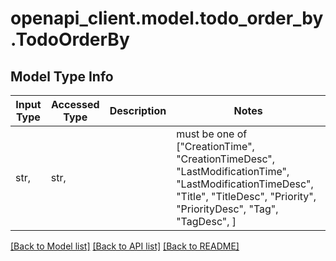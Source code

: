 # openapi_client.model.todo_order_by.TodoOrderBy

## Model Type Info
Input Type | Accessed Type | Description | Notes
------------ | ------------- | ------------- | -------------
str,  | str,  |  | must be one of ["CreationTime", "CreationTimeDesc", "LastModificationTime", "LastModificationTimeDesc", "Title", "TitleDesc", "Priority", "PriorityDesc", "Tag", "TagDesc", ] 

[[Back to Model list]](../../README.md#documentation-for-models) [[Back to API list]](../../README.md#documentation-for-api-endpoints) [[Back to README]](../../README.md)

